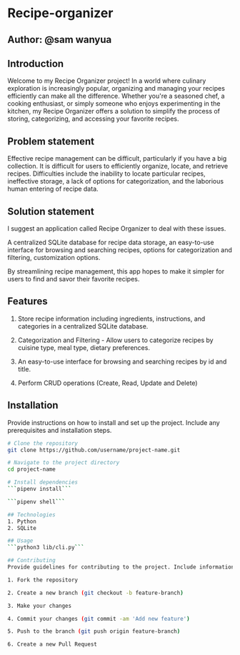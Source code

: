 # Recipe-organizer

## Author: @sam wanyua

## Introduction
Welcome to my Recipe Organizer project! In a world where culinary exploration is increasingly popular, organizing and managing your recipes efficiently can make all the difference. Whether you're a seasoned chef, a cooking enthusiast, or simply someone who enjoys experimenting in the kitchen, my Recipe Organizer offers a solution to simplify the process of storing, categorizing, and accessing your favorite recipes.

## Problem statement
Effective recipe management can be difficult, particularly if you have a big collection. It is difficult for users to efficiently organize, locate, and retrieve recipes. Difficulties include the inability to locate particular recipes, ineffective storage, a lack of options for categorization,  and the laborious human entering of recipe data.

## Solution statement
I suggest an application called Recipe Organizer to deal with these issues. 

A centralized SQLite database for recipe data storage, an easy-to-use interface for browsing and searching recipes, options for categorization and filtering, customization options.

By streamlining recipe management, this app hopes to make it simpler for users to find and savor their favorite recipes.

## Features
1. Store recipe information including ingredients, instructions, and categories in a centralized SQLite database.

2. Categorization and Filtering - Allow users to categorize recipes by cuisine type, meal type, dietary preferences.

3. An easy-to-use interface for browsing and searching recipes by id and title.
 
4. Perform CRUD operations (Create, Read, Update and Delete)

## Installation

Provide instructions on how to install and set up the project. Include any prerequisites and installation steps.

```bash
# Clone the repository
git clone https://github.com/username/project-name.git

# Navigate to the project directory
cd project-name

# Install dependencies
```pipenv install```

```pipenv shell```

## Technologies
1. Python
2. SQLite

## Usage
```python3 lib/cli.py```

## Contributing
Provide guidelines for contributing to the project. Include information on how to report bugs, suggest enhancements, and submit pull requests.

1. Fork the repository

2. Create a new branch (git checkout -b feature-branch)

3. Make your changes

4. Commit your changes (git commit -am 'Add new feature')

5. Push to the branch (git push origin feature-branch)

6. Create a new Pull Request


